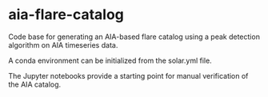 # aia-flare-catalog

Code base for generating an AIA-based flare catalog using a peak detection algorithm on AIA timeseries data.

A conda environment can be initialized from the solar.yml file.

The Jupyter notebooks provide a starting point for manual verification of the AIA catalog.
